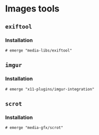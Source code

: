 # Images tools

## `exiftool`

### Installation

```ShellSession
# emerge "media-libs/exiftool"
```

## `imgur`

### Installation

```ShellSession
# emerge "x11-plugins/imgur-integration"
```

## `scrot`

### Installation

```ShellSession
# emerge "media-gfx/scrot"
```
